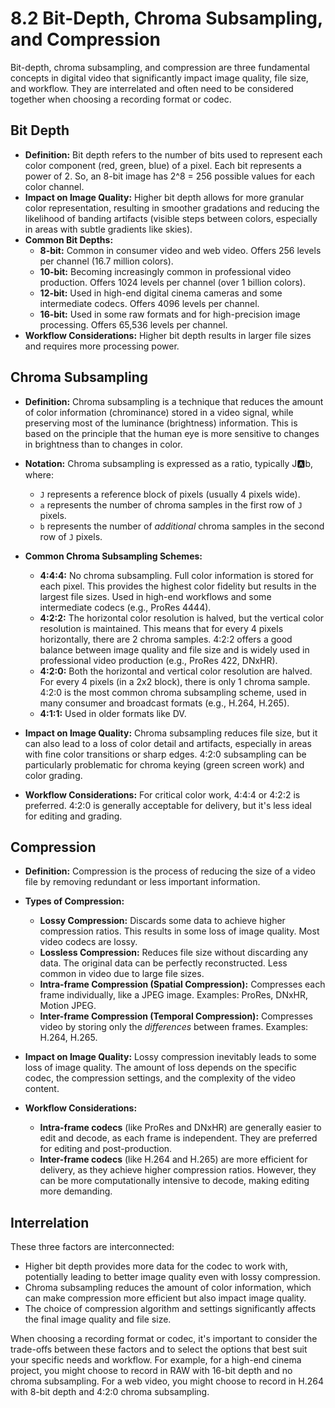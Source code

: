 # 8.2 Bit-Depth, Chroma Subsampling, and Compression

Bit-depth, chroma subsampling, and compression are three fundamental concepts in digital video that significantly impact image quality, file size, and workflow. They are interrelated and often need to be considered together when choosing a recording format or codec.

## Bit Depth

*   **Definition:** Bit depth refers to the number of bits used to represent each color component (red, green, blue) of a pixel. Each bit represents a power of 2. So, an 8-bit image has 2^8 = 256 possible values for each color channel.
*   **Impact on Image Quality:** Higher bit depth allows for more granular color representation, resulting in smoother gradations and reducing the likelihood of banding artifacts (visible steps between colors, especially in areas with subtle gradients like skies).
*   **Common Bit Depths:**
    *   **8-bit:** Common in consumer video and web video. Offers 256 levels per channel (16.7 million colors).
    *   **10-bit:** Becoming increasingly common in professional video production. Offers 1024 levels per channel (over 1 billion colors).
    *   **12-bit:** Used in high-end digital cinema cameras and some intermediate codecs. Offers 4096 levels per channel.
    *   **16-bit:** Used in some raw formats and for high-precision image processing. Offers 65,536 levels per channel.
* **Workflow Considerations:** Higher bit depth results in larger file sizes and requires more processing power.

## Chroma Subsampling

*   **Definition:** Chroma subsampling is a technique that reduces the amount of color information (chrominance) stored in a video signal, while preserving most of the luminance (brightness) information. This is based on the principle that the human eye is more sensitive to changes in brightness than to changes in color.
*   **Notation:** Chroma subsampling is expressed as a ratio, typically J:a:b, where:
    *   `J` represents a reference block of pixels (usually 4 pixels wide).
    *   `a` represents the number of chroma samples in the first row of `J` pixels.
    *   `b` represents the number of *additional* chroma samples in the second row of `J` pixels.

*   **Common Chroma Subsampling Schemes:**
    *   **4:4:4:** No chroma subsampling. Full color information is stored for each pixel. This provides the highest color fidelity but results in the largest file sizes. Used in high-end workflows and some intermediate codecs (e.g., ProRes 4444).
    *   **4:2:2:** The horizontal color resolution is halved, but the vertical color resolution is maintained. This means that for every 4 pixels horizontally, there are 2 chroma samples. 4:2:2 offers a good balance between image quality and file size and is widely used in professional video production (e.g., ProRes 422, DNxHR).
    *   **4:2:0:** Both the horizontal and vertical color resolution are halved. For every 4 pixels (in a 2x2 block), there is only 1 chroma sample. 4:2:0 is the most common chroma subsampling scheme, used in many consumer and broadcast formats (e.g., H.264, H.265).
    * **4:1:1:** Used in older formats like DV.

*   **Impact on Image Quality:** Chroma subsampling reduces file size, but it can also lead to a loss of color detail and artifacts, especially in areas with fine color transitions or sharp edges. 4:2:0 subsampling can be particularly problematic for chroma keying (green screen work) and color grading.

* **Workflow Considerations:** For critical color work, 4:4:4 or 4:2:2 is preferred. 4:2:0 is generally acceptable for delivery, but it's less ideal for editing and grading.

## Compression

*   **Definition:** Compression is the process of reducing the size of a video file by removing redundant or less important information.
*   **Types of Compression:**
    *   **Lossy Compression:** Discards some data to achieve higher compression ratios. This results in some loss of image quality. Most video codecs are lossy.
    *   **Lossless Compression:** Reduces file size without discarding any data. The original data can be perfectly reconstructed. Less common in video due to large file sizes.
    *   **Intra-frame Compression (Spatial Compression):** Compresses each frame individually, like a JPEG image. Examples: ProRes, DNxHR, Motion JPEG.
    *   **Inter-frame Compression (Temporal Compression):** Compresses video by storing only the *differences* between frames. Examples: H.264, H.265.

*   **Impact on Image Quality:** Lossy compression inevitably leads to some loss of image quality. The amount of loss depends on the specific codec, the compression settings, and the complexity of the video content.
*   **Workflow Considerations:**
    *   **Intra-frame codecs** (like ProRes and DNxHR) are generally easier to edit and decode, as each frame is independent. They are preferred for editing and post-production.
    *   **Inter-frame codecs** (like H.264 and H.265) are more efficient for delivery, as they achieve higher compression ratios. However, they can be more computationally intensive to decode, making editing more demanding.

## Interrelation

These three factors are interconnected:

*   Higher bit depth provides more data for the codec to work with, potentially leading to better image quality even with lossy compression.
*   Chroma subsampling reduces the amount of color information, which can make compression more efficient but also impact image quality.
*   The choice of compression algorithm and settings significantly affects the final image quality and file size.

When choosing a recording format or codec, it's important to consider the trade-offs between these factors and to select the options that best suit your specific needs and workflow. For example, for a high-end cinema project, you might choose to record in RAW with 16-bit depth and no chroma subsampling. For a web video, you might choose to record in H.264 with 8-bit depth and 4:2:0 chroma subsampling.
